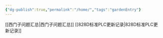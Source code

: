 ```yaml
---
{"dg-publish":true,"permalink":"/home/","tags":"gardenEntry"}
---
```



[[西门子问题汇总\|西门子问题汇总]]
[[828D标准PLC更新记录\|828D标准PLC更新记录]]

